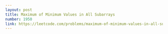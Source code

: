 ```yaml
---
layout: post
title: Maximum of Minimum Values in All Subarrays
number: 1950
link: https://leetcode.com/problems/maximum-of-minimum-values-in-all-subarrays
---
```

